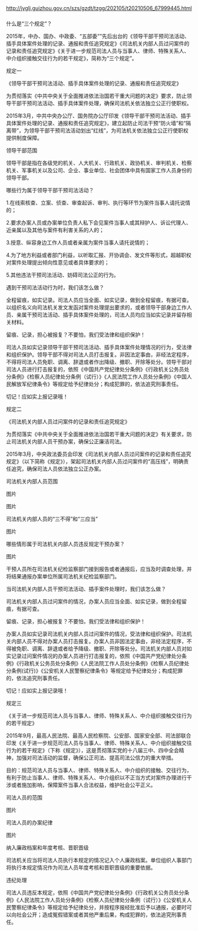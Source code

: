 ## 

http://jyglj.guizhou.gov.cn/szs/gzdt/tzgg/202105/t20210506_67999445.html

###

什么是“三个规定”？

2015年，中办、国办、中政委、“五部委””先后出台的《领导干部干预司法活动、插手具体案件处理的记录、通报和责任追究规定》《司法机关内部人员过问案件的记录和责任追究规定》《关于进一步规范司法人员与当事人、律师、特殊关系人、中介组织接触交往行为的若干规定》，简称为“三个规定”。

规定一

《领导干部干预司法活动、插手具体案件处理的记录、通报和责任追究规定》

为贯彻落实《中共中央关于全面推进依法治国若干重大问题的决定》要求，防止领导干部干预司法活动、插手具体案件处理，确保司法机关依法独立公正行使职权。

2015年3月，中共中央办公厅、国务院办公厅印发《领导干部干预司法活动、插手具体案件处理的记录、通报和责任追究规定》，建立起防止司法干预“防火墙”和“隔离带”，为领导干部干预司法活动划出“红线”，为司法机关依法独立公正行使职权提供制度保障。

领导干部范围

领导干部是指在各级党的机关、人大机关、行政机关、政协机关、审判机关、检察机关、军事机关以及公司、企业、事业单位、社会团体中具有国家工作人员身份的领导干部。

哪些行为属于领导干部干预司法活动？

1.在线索核查、立案、侦查、审查起诉、审判、执行等环节为案件当事人请托说情的；

2.要求办案人员或办案单位负责人私下会见案件当事人或其辩护人、诉讼代理人、近亲属以及其他与案件有利害关系的人的；

3.授意、纵容身边工作人员或者亲属为案件当事人请托说情的；

4.为了地方利益或者部门利益，以听取汇报、开协调会、发文件等形式，超越职权对案件处理提出倾向性意见或者具体要求的；

5.其他违法干预司法活动、妨碍司法公正的行为。

遇到干预司法活动行为时，我们该怎么做？

全程留痕，如实记录。司法人员应当全面、如实记录，做到全程留痕，有据可查。以组织名义向司法机关发文发函对案件处理提出要求的，或者领导干部身边工作人员、亲属干预司法活动、插手具体案件处理的，司法人员均应当如实记录并留存相关材料。

留痕、记录，担心被报复？不要怕，我们受法律和组织保护！

司法人员如实记录领导干部干预司法活动、插手具体案件处理情况的行为，受法律和组织保护。领导干部不得对司法人员打击报复。非因法定事由，非经法定程序，不得将司法人员免职、调离、辞退或者作出降级、撤职、开除等处分。领导干部对司法人员进行打击报复的，依照《中国共产党纪律处分条例》《行政机关公务员处分条例》《检察人员纪律处分条例（试行）》《人民法院工作人员处分条例》《中国人民解放军纪律条令》等规定给予纪律处分；构成犯罪的，依法追究刑事责任。

切记！应如实上报记录哦！

规定二

《司法机关内部人员过问案件的记录和责任追究规定》

为贯彻落实《中共中央关于全面推进依法治国若干重大问题的决定》有关要求，防止司法机关内部人员干预办案，确保公正廉洁司法。

2015年3月，中央政法委员会印发《司法机关内部人员过问案件的记录和责任追究规定》（以下简称《规定》），架起司法机关内部人员过问案件的“高压线”，明确责任追究，确保司法人员依法独立公正办案。

司法机关内部人员范围

图片

图片

司法机关内部人员的“三不得”和“三应当”

图片

哪些情形属于司法机关内部人员违反规定干预办案？

图片

干预人员所在司法机关纪检监察部门接到报告或者通报后，应当及时调查处理，并将结果通报办案单位所属司法机关纪检监察部门。

当司法机关内部人员干预司法活动、插手案件处理时，我们该怎么做？

司法机关内部人员过问案件的情况，办案人员应当全面、如实记录，做到全程留痕，有据可查。

留痕、记录，担心被报复？不要怕，我们受法律和组织保护！

办案人员如实记录司法机关内部人员过问案件的情况，受法律和组织保护。司法机关内部人员不得对办案人员打击报复。办案人员非因法定事由，非经法定程序，不得被免职、调离、辞退或者给予降级、撤职、开除等处分。司法机关内部人员对如实记录过问案件情况的办案人员进行打击报复的，依照《中国共产党纪律处分条例》《行政机关公务员处分条例》《人民法院工作人员处分条例》《检察人员纪律处分条例(试行)》《公安机关人民警察纪律条令》等规定给予纪律处分；构成犯罪的，依法追究刑事责任。

切记！应如实上报记录哦！

规定三

《关于进一步规范司法人员与当事人、律师、特殊关系人、中介组织接触交往行为的若干规定》

2015年9月，最高人民法院、最高人民检察院、公安部、国家安全部、司法部联合印发《关于进一步规范司法人员与当事人、律师、特殊关系人、中介组织接触交往行为的若干规定》（下称《规定》），这是贯彻落实党的十八届三中、四中全会精神，加强对司法活动的监督，确保公正司法、提高司法公信力的重大举措。

目的：规范司法人员与当事人、律师、特殊关系人、中介组织的接触、交往行为，有利于防止当事人、律师、特殊关系人、中介组织以不正当方式对案件办理进行干涉或者施加影响，保障案件当事人合法权益，维护社会公平正义。

司法人员的范围

图片

司法人员的办案纪律

图片

纳入廉政档案和年度考核、晋职晋级

司法机关应当将司法人员执行本规定的情况记入个人廉政档案。单位组织人事部门将执行本规定情况作为司法人员年度考核和晋职晋级的重要依据。

违纪处理

司法人员违反本规定，依照《中国共产党纪律处分条例》《行政机关公务员处分条例》《人民法院工作人员处分条例》《检察人员纪律处分条例（试行）》《公安机关人民警察纪律条令》等规定给予纪律处分，并按程序报经批准后予以通报，必要时可以向社会公开；造成冤假错案或者其他严重后果，构成犯罪的，依法追究刑事责任。





